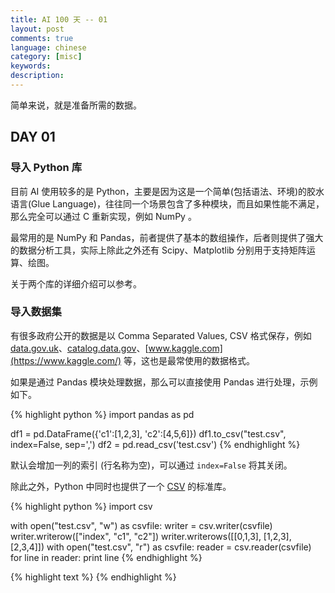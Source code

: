 ```yaml
---
title: AI 100 天 -- 01
layout: post
comments: true
language: chinese
category: [misc]
keywords:
description:
---
```


简单来说，就是准备所需的数据。

<!-- more -->

## DAY 01

### 导入 Python 库

目前 AI 使用较多的是 Python，主要是因为这是一个简单(包括语法、环境)的胶水语言(Glue Language)，往往同一个场景包含了多种模块，而且如果性能不满足，那么完全可以通过 C 重新实现，例如 NumPy 。

最常用的是 NumPy 和 Pandas，前者提供了基本的数组操作，后者则提供了强大的数据分析工具，实际上除此之外还有 Scipy、Matplotlib 分别用于支持矩阵运算、绘图。

关于两个库的详细介绍可以参考。

### 导入数据集

有很多政府公开的数据是以 Comma Separated Values, CSV 格式保存，例如 [data.gov.uk](https://data.gov.uk/)、[catalog.data.gov](https://catalog.data.gov/dataset)、[www.kaggle.com](https://www.kaggle.com/) 等，这也是最常使用的数据格式。

如果是通过 Pandas 模块处理数据，那么可以直接使用 Pandas 进行处理，示例如下。

{% highlight python %}
import pandas as pd

df1 = pd.DataFrame({'c1':[1,2,3], 'c2':[4,5,6]})
df1.to_csv("test.csv", index=False, sep=',')
df2 = pd.read_csv('test.csv')
{% endhighlight %}

默认会增加一列的索引 (行名称为空)，可以通过 `index=False` 将其关闭。

除此之外，Python 中同时也提供了一个 [CSV](https://docs.python.org/2/library/csv.html) 的标准库。

{% highlight python %}
import csv

with open("test.csv", "w") as csvfile:
	writer = csv.writer(csvfile)
	writer.writerow(["index", "c1", "c2"])
	writer.writerows([[0,1,3], [1,2,3], [2,3,4]])
with open("test.csv", "r") as csvfile:
	reader = csv.reader(csvfile)
	for line in reader:
		print line
{% endhighlight %}

{% highlight text %}
{% endhighlight %}
